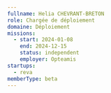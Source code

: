 ```yaml
---
fullname: Helia CHEVRANT-BRETON
role: Chargée de déploiement
domaine: Déploiement
missions:
  - start: 2024-01-08
    end: 2024-12-15
    status: independent
    employer: Opteamis
startups:
  - reva
memberType: beta
---
```


